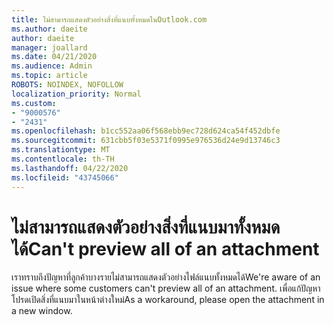 ```yaml
---
title: ไม่สามารถแสดงตัวอย่างสิ่งที่แนบทั้งหมดในOutlook.com
ms.author: daeite
author: daeite
manager: joallard
ms.date: 04/21/2020
ms.audience: Admin
ms.topic: article
ROBOTS: NOINDEX, NOFOLLOW
localization_priority: Normal
ms.custom:
- "9000576"
- "2431"
ms.openlocfilehash: b1cc552aa06f568ebb9ec728d624ca54f452dbfe
ms.sourcegitcommit: 631cbb5f03e5371f0995e976536d24e9d13746c3
ms.translationtype: MT
ms.contentlocale: th-TH
ms.lasthandoff: 04/22/2020
ms.locfileid: "43745066"
---
```

# <a name="cant-preview-all-of-an-attachment"></a><span data-ttu-id="eb12a-102">ไม่สามารถแสดงตัวอย่างสิ่งที่แนบมาทั้งหมดได้</span><span class="sxs-lookup"><span data-stu-id="eb12a-102">Can't preview all of an attachment</span></span>

<span data-ttu-id="eb12a-103">เราทราบถึงปัญหาที่ลูกค้าบางรายไม่สามารถแสดงตัวอย่างไฟล์แนบทั้งหมดได้</span><span class="sxs-lookup"><span data-stu-id="eb12a-103">We're aware of an issue where some customers can't preview all of an attachment.</span></span> <span data-ttu-id="eb12a-104">เพื่อแก้ปัญหาโปรดเปิดสิ่งที่แนบมาในหน้าต่างใหม่</span><span class="sxs-lookup"><span data-stu-id="eb12a-104">As a workaround, please open the attachment in a new window.</span></span>
